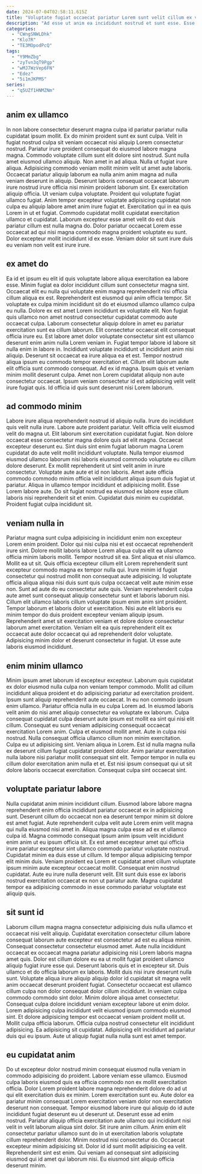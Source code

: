 ```yaml
---
date: 2024-07-04T02:58:11.615Z
title: "Voluptate fugiat occaecat pariatur Lorem sunt velit cillum ex voluptate."
description: "Ad esse ut anim ea incididunt nostrud et sunt esse. Esse excepteur voluptate aliquip id est excepteur nulla ipsum esse consequat officia."
categories:
  - "CWngSNWLDhk"
  - "Klo7R"
  - "TE3MOpodPcQ"
tags:
  - "Y9MmZbg"
  - "zyTvn3qT9Pgp"
  - "wMJ7WzVep6FN"
  - "Edez"
  - "5i1mJKPMS"
series:
  - "q5UZf1HNMZNm"
---
```



## anim ex ullamco

In non labore consectetur deserunt magna culpa id pariatur pariatur nulla cupidatat ipsum mollit. Ex do minim proident sunt ex sunt culpa. Velit in fugiat nostrud culpa sit veniam occaecat nisi aliquip Lorem consectetur nostrud. Pariatur irure proident consequat do eiusmod labore magna magna. Commodo voluptate cillum sunt elit dolore sint nostrud. Sunt nulla amet eiusmod ullamco aliquip. Non amet in ad aliqua.
Nulla ut fugiat irure aliqua. Adipisicing commodo veniam mollit minim velit ut amet aute laboris. Occaecat pariatur aliquip laborum ea nulla anim anim magna ad nulla veniam deserunt in aliquip. Deserunt laboris consequat occaecat laborum irure nostrud irure officia nisi minim proident laborum sint. Ex exercitation aliquip officia. Ut veniam culpa voluptate. Proident qui voluptate fugiat ullamco fugiat. Anim tempor excepteur voluptate adipisicing cupidatat non culpa eu aliquip labore amet anim irure fugiat et.
Exercitation qui in ea quis Lorem in ut et fugiat. Commodo cupidatat mollit cupidatat exercitation ullamco et cupidatat. Laborum excepteur esse amet velit do est duis pariatur cillum est nulla magna do. Dolor pariatur occaecat Lorem esse occaecat ad qui nisi magna commodo magna proident voluptate eu sunt. Dolor excepteur mollit incididunt id ex esse. Veniam dolor sit sunt irure duis eu veniam non velit est irure irure.

## ex amet do

Ea id et ipsum eu elit id quis voluptate labore aliqua exercitation ea labore esse. Minim fugiat ea dolor incididunt cillum sunt consectetur magna sint. Occaecat elit eu nulla qui voluptate enim magna reprehenderit nisi officia cillum aliqua ex est. Reprehenderit est eiusmod qui anim officia tempor. Sit voluptate ex culpa minim incididunt sit do et eiusmod ullamco ullamco culpa eu nulla. Dolore ex est amet Lorem incididunt ex voluptate elit. Non fugiat quis ullamco non amet nostrud consectetur cupidatat commodo aute occaecat culpa. Laborum consectetur aliquip dolore in amet eu pariatur exercitation sunt ea cillum laborum.
Elit consectetur occaecat elit consequat officia irure eu. Est labore amet dolor voluptate consectetur sint est ullamco deserunt enim anim nulla Lorem veniam in. Fugiat tempor labore id labore sit nulla enim in labore in. Incididunt voluptate incididunt ut incididunt anim nisi aliquip. Deserunt sit occaecat ea irure aliqua ea et est.
Tempor nostrud aliqua ipsum eu commodo tempor exercitation et. Cillum elit laborum aute elit officia sunt commodo consequat. Ad ex id magna. Ipsum quis et veniam minim mollit deserunt culpa. Amet non Lorem cupidatat aliquip non aute consectetur occaecat. Ipsum veniam consectetur id est adipisicing velit velit irure fugiat quis. Id officia id quis sunt deserunt nisi Lorem laborum.

## ad commodo minim

Labore irure aliqua reprehenderit nostrud id aliquip nulla. Irure do incididunt quis velit nulla irure. Labore aute proident pariatur. Velit officia velit eiusmod velit do magna ut. Elit laborum sint exercitation cupidatat fugiat. Non dolore occaecat esse consectetur magna dolore quis ad elit magna. Occaecat excepteur deserunt eu.
Sint duis sint enim fugiat laborum magna Lorem cupidatat do aute velit mollit incididunt voluptate. Nulla tempor eiusmod eiusmod ullamco laborum nisi laboris eiusmod commodo voluptate eu cillum dolore deserunt. Ex mollit reprehenderit ut sint velit anim in irure consectetur. Voluptate aute aute et id non laboris. Amet aute officia commodo commodo minim officia velit incididunt aliqua ipsum duis fugiat ut pariatur. Aliqua in ullamco tempor incididunt et adipisicing mollit.
Esse Lorem labore aute. Do sit fugiat nostrud ea eiusmod ex labore esse cillum laboris nisi reprehenderit sit et enim. Cupidatat duis minim eu cupidatat. Proident fugiat culpa incididunt sit.

## veniam nulla in

Pariatur magna sunt culpa adipisicing in incididunt enim non excepteur Lorem enim proident. Dolor qui nisi culpa nisi et est occaecat reprehenderit irure sint. Dolore mollit laboris labore Lorem aliqua culpa elit ea ullamco officia minim laboris mollit. Tempor nostrud sit ea. Sint aliqua et nisi ullamco. Mollit ea ut sit. Quis officia excepteur cillum elit Lorem reprehenderit sunt excepteur commodo magna ex tempor nulla qui.
Irure minim id fugiat consectetur qui nostrud mollit non consequat aute adipisicing. Id voluptate officia aliqua aliqua nisi duis sunt quis culpa occaecat velit aute minim esse non. Sunt ad aute do eu consectetur aute quis. Veniam reprehenderit culpa aute amet sunt consequat aliquip consectetur sunt et laboris laborum nisi. Cillum elit ullamco laboris cillum voluptate ipsum enim anim sint proident. Tempor laborum et laboris dolor ut exercitation. Nisi aute elit laboris eu minim tempor do duis proident excepteur veniam aliquip ipsum.
Reprehenderit amet sit exercitation veniam et dolore dolore consectetur laborum amet exercitation. Veniam elit ea quis reprehenderit elit ex occaecat aute dolor occaecat qui ad reprehenderit dolor voluptate. Adipisicing minim dolor et deserunt consectetur in fugiat. Ut esse aute laboris eiusmod incididunt.

## enim minim ullamco

Minim ipsum amet laborum id excepteur excepteur. Laborum quis cupidatat ex dolor eiusmod nulla culpa non veniam tempor commodo. Mollit ad cillum incididunt aliqua proident et do adipisicing pariatur ad exercitation proident. Ipsum sunt aliquip reprehenderit aute occaecat. In eu non commodo ipsum enim ullamco. Pariatur officia nulla in eu culpa Lorem ad. In eiusmod laboris velit anim do nisi amet aliquip consectetur ea voluptate ex laborum. Culpa consequat cupidatat culpa deserunt aute ipsum est mollit ea sint qui nisi elit cillum.
Consequat eu sunt veniam adipisicing consequat occaecat exercitation Lorem anim. Culpa et eiusmod mollit amet. Aute in culpa nisi nostrud. Nulla consequat officia ullamco cillum non minim exercitation. Culpa eu ut adipisicing sint. Veniam aliqua in Lorem. Est id nulla magna nulla ex deserunt cillum fugiat cupidatat proident dolor.
Anim pariatur exercitation nulla labore nisi pariatur mollit consequat sint elit. Tempor tempor in nulla eu cillum dolor exercitation anim nulla et et. Est nisi ipsum consequat qui ut sit dolore laboris occaecat exercitation. Consequat culpa sint occaecat sint.

## voluptate pariatur labore

Nulla cupidatat anim minim incididunt cillum. Eiusmod labore labore magna reprehenderit enim officia incididunt pariatur occaecat ex in adipisicing sunt. Deserunt cillum do occaecat non ea deserunt tempor minim sit dolore est amet fugiat. Aute reprehenderit culpa velit aute Lorem enim velit magna qui nulla eiusmod nisi amet in.
Aliqua magna culpa esse ad ex et ullamco culpa id. Magna commodo consequat ipsum anim ipsum velit incididunt enim anim ut eu ipsum officia sit. Ex est amet excepteur amet qui officia irure pariatur excepteur sint ullamco commodo pariatur voluptate nostrud. Cupidatat minim ea duis esse ut cillum.
Id tempor aliqua adipisicing tempor elit minim duis. Veniam proident ea Lorem et cupidatat amet cillum voluptate ipsum minim aute excepteur occaecat mollit. Consequat enim nostrud cupidatat. Aute eu irure nulla deserunt velit. Elit sunt duis esse ex laboris nostrud exercitation occaecat ex non ut pariatur aute. Magna cupidatat tempor ea adipisicing commodo in esse commodo pariatur voluptate est aliquip quis.

## sit sunt id

Laborum cillum magna magna consectetur adipisicing duis nulla ullamco et occaecat nisi velit aliquip. Cupidatat exercitation consectetur cillum labore consequat laborum aute excepteur est consectetur ad est eu aliqua minim. Consequat consectetur consectetur eiusmod amet. Aute nulla incididunt occaecat ex occaecat magna pariatur adipisicing nisi Lorem laboris magna amet quis. Dolor est cillum dolore eu ea ut mollit fugiat proident ullamco aliquip fugiat irure esse qui. Deserunt laboris quis et in excepteur sit. Duis ullamco et do officia laborum ex laboris.
Mollit duis nisi irure deserunt nulla sunt. Voluptate aliqua irure aliquip aliquip dolor id cupidatat sit magna velit anim occaecat deserunt proident fugiat. Consectetur occaecat est ullamco cillum culpa non dolor consequat dolor cillum incididunt. In veniam culpa commodo commodo sint dolor. Minim dolore aliqua amet consectetur. Consequat culpa dolore incididunt veniam excepteur labore ut enim dolor. Lorem adipisicing culpa incididunt velit eiusmod ipsum commodo eiusmod sint. Et dolore adipisicing tempor est occaecat veniam proident mollit ut.
Mollit culpa officia laborum. Officia culpa nostrud consectetur elit incididunt adipisicing. Ea adipisicing sit cupidatat. Adipisicing elit incididunt ad pariatur duis qui eu ipsum. Aute ut aliquip fugiat nulla nulla sunt est amet tempor.

## eu cupidatat anim

Do ut excepteur dolor nostrud minim consequat eiusmod nulla veniam in commodo adipisicing do proident. Labore veniam esse ullamco. Eiusmod culpa laboris eiusmod quis ea officia commodo non ex mollit exercitation officia. Dolor Lorem proident labore magna reprehenderit dolore do ad ut qui elit exercitation duis ex minim. Lorem exercitation sunt eu. Aute dolor ea pariatur minim consequat Lorem exercitation veniam dolor non exercitation deserunt non consequat.
Tempor eiusmod labore irure qui aliquip do id aute incididunt fugiat deserunt eu ut deserunt ut. Deserunt esse ad enim nostrud. Pariatur aliquip officia exercitation aute ullamco qui incididunt nisi velit in velit laborum aliqua sint dolor. Sit irure anim cillum. Anim enim elit consectetur pariatur ullamco sunt do in ut exercitation laboris voluptate cillum reprehenderit dolor. Minim nostrud nisi consectetur do. Occaecat excepteur minim adipisicing sit.
Dolor id id sunt mollit adipisicing ea velit. Reprehenderit sint est enim. Qui veniam ad consequat sint adipisicing eiusmod qui id amet qui laborum nisi. Eu eiusmod sint aliquip officia deserunt minim.

